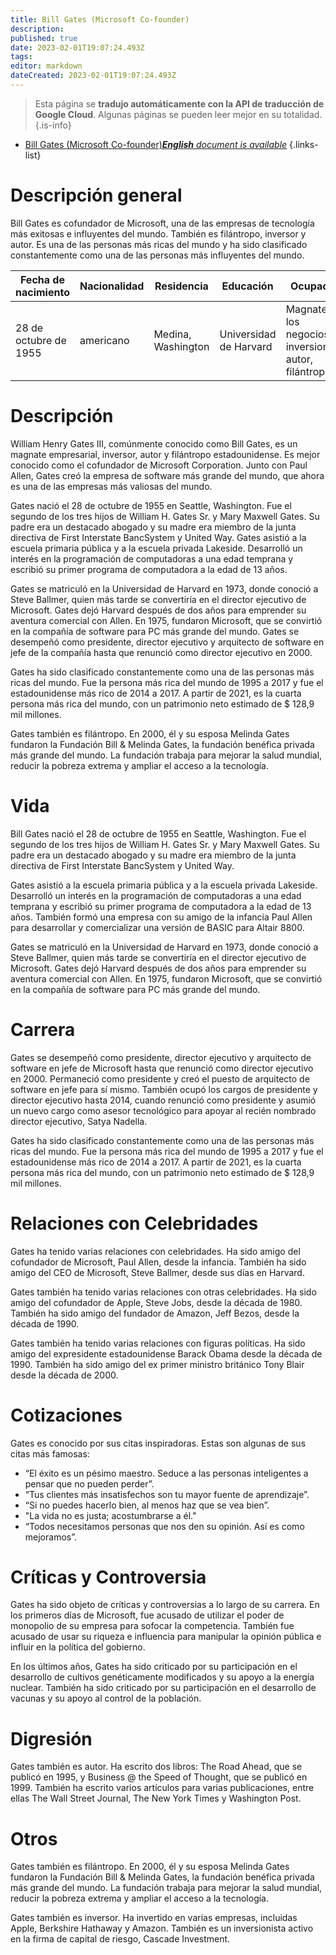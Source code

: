 ```yaml
---
title: Bill Gates (Microsoft Co-founder)
description: 
published: true
date: 2023-02-01T19:07:24.493Z
tags: 
editor: markdown
dateCreated: 2023-02-01T19:07:24.493Z
---
```


> Esta página se **tradujo automáticamente con la API de traducción de Google Cloud**.
Algunas páginas se pueden leer mejor en su totalidad.{.is-info}



- [Bill Gates (Microsoft Co-founder)***English** document is available*](/en/Knowledge-base/Dictionary/Person/bill-gates-microsoft-co-founder)
{.links-list}


# Descripción general

Bill Gates es cofundador de Microsoft, una de las empresas de tecnología más exitosas e influyentes del mundo. También es filántropo, inversor y autor. Es una de las personas más ricas del mundo y ha sido clasificado constantemente como una de las personas más influyentes del mundo.

| Fecha de nacimiento | Nacionalidad | Residencia | Educación | Ocupación |
| ------------ | ----------- | --------- | --------- | ---------- |
| 28 de octubre de 1955 | americano | Medina, Washington | Universidad de Harvard | Magnate de los negocios, inversionista, autor, filántropo |

# Descripción

William Henry Gates III, comúnmente conocido como Bill Gates, es un magnate empresarial, inversor, autor y filántropo estadounidense. Es mejor conocido como el cofundador de Microsoft Corporation. Junto con Paul Allen, Gates creó la empresa de software más grande del mundo, que ahora es una de las empresas más valiosas del mundo.

Gates nació el 28 de octubre de 1955 en Seattle, Washington. Fue el segundo de los tres hijos de William H. Gates Sr. y Mary Maxwell Gates. Su padre era un destacado abogado y su madre era miembro de la junta directiva de First Interstate BancSystem y United Way. Gates asistió a la escuela primaria pública y a la escuela privada Lakeside. Desarrolló un interés en la programación de computadoras a una edad temprana y escribió su primer programa de computadora a la edad de 13 años.

Gates se matriculó en la Universidad de Harvard en 1973, donde conoció a Steve Ballmer, quien más tarde se convertiría en el director ejecutivo de Microsoft. Gates dejó Harvard después de dos años para emprender su aventura comercial con Allen. En 1975, fundaron Microsoft, que se convirtió en la compañía de software para PC más grande del mundo. Gates se desempeñó como presidente, director ejecutivo y arquitecto de software en jefe de la compañía hasta que renunció como director ejecutivo en 2000.

Gates ha sido clasificado constantemente como una de las personas más ricas del mundo. Fue la persona más rica del mundo de 1995 a 2017 y fue el estadounidense más rico de 2014 a 2017. A partir de 2021, es la cuarta persona más rica del mundo, con un patrimonio neto estimado de $ 128,9 mil millones.

Gates también es filántropo. En 2000, él y su esposa Melinda Gates fundaron la Fundación Bill & Melinda Gates, la fundación benéfica privada más grande del mundo. La fundación trabaja para mejorar la salud mundial, reducir la pobreza extrema y ampliar el acceso a la tecnología.

# Vida

Bill Gates nació el 28 de octubre de 1955 en Seattle, Washington. Fue el segundo de los tres hijos de William H. Gates Sr. y Mary Maxwell Gates. Su padre era un destacado abogado y su madre era miembro de la junta directiva de First Interstate BancSystem y United Way.

Gates asistió a la escuela primaria pública y a la escuela privada Lakeside. Desarrolló un interés en la programación de computadoras a una edad temprana y escribió su primer programa de computadora a la edad de 13 años. También formó una empresa con su amigo de la infancia Paul Allen para desarrollar y comercializar una versión de BASIC para Altair 8800.

Gates se matriculó en la Universidad de Harvard en 1973, donde conoció a Steve Ballmer, quien más tarde se convertiría en el director ejecutivo de Microsoft. Gates dejó Harvard después de dos años para emprender su aventura comercial con Allen. En 1975, fundaron Microsoft, que se convirtió en la compañía de software para PC más grande del mundo.

# Carrera

Gates se desempeñó como presidente, director ejecutivo y arquitecto de software en jefe de Microsoft hasta que renunció como director ejecutivo en 2000. Permaneció como presidente y creó el puesto de arquitecto de software en jefe para sí mismo. También ocupó los cargos de presidente y director ejecutivo hasta 2014, cuando renunció como presidente y asumió un nuevo cargo como asesor tecnológico para apoyar al recién nombrado director ejecutivo, Satya Nadella.

Gates ha sido clasificado constantemente como una de las personas más ricas del mundo. Fue la persona más rica del mundo de 1995 a 2017 y fue el estadounidense más rico de 2014 a 2017. A partir de 2021, es la cuarta persona más rica del mundo, con un patrimonio neto estimado de $ 128,9 mil millones.

# Relaciones con Celebridades

Gates ha tenido varias relaciones con celebridades. Ha sido amigo del cofundador de Microsoft, Paul Allen, desde la infancia. También ha sido amigo del CEO de Microsoft, Steve Ballmer, desde sus días en Harvard.

Gates también ha tenido varias relaciones con otras celebridades. Ha sido amigo del cofundador de Apple, Steve Jobs, desde la década de 1980. También ha sido amigo del fundador de Amazon, Jeff Bezos, desde la década de 1990.

Gates también ha tenido varias relaciones con figuras políticas. Ha sido amigo del expresidente estadounidense Barack Obama desde la década de 1990. También ha sido amigo del ex primer ministro británico Tony Blair desde la década de 2000.

# Cotizaciones

Gates es conocido por sus citas inspiradoras. Estas son algunas de sus citas más famosas:

* “El éxito es un pésimo maestro. Seduce a las personas inteligentes a pensar que no pueden perder”.
* “Tus clientes más insatisfechos son tu mayor fuente de aprendizaje”.
* “Si no puedes hacerlo bien, al menos haz que se vea bien”.
* "La vida no es justa; acostumbrarse a él."
* “Todos necesitamos personas que nos den su opinión. Así es como mejoramos”.

# Críticas y Controversia

Gates ha sido objeto de críticas y controversias a lo largo de su carrera. En los primeros días de Microsoft, fue acusado de utilizar el poder de monopolio de su empresa para sofocar la competencia. También fue acusado de usar su riqueza e influencia para manipular la opinión pública e influir en la política del gobierno.

En los últimos años, Gates ha sido criticado por su participación en el desarrollo de cultivos genéticamente modificados y su apoyo a la energía nuclear. También ha sido criticado por su participación en el desarrollo de vacunas y su apoyo al control de la población.

# Digresión

Gates también es autor. Ha escrito dos libros: The Road Ahead, que se publicó en 1995, y Business @ the Speed of Thought, que se publicó en 1999. También ha escrito varios artículos para varias publicaciones, entre ellas The Wall Street Journal, The New York Times y Washington Post.

# Otros

Gates también es filántropo. En 2000, él y su esposa Melinda Gates fundaron la Fundación Bill & Melinda Gates, la fundación benéfica privada más grande del mundo. La fundación trabaja para mejorar la salud mundial, reducir la pobreza extrema y ampliar el acceso a la tecnología.

Gates también es inversor. Ha invertido en varias empresas, incluidas Apple, Berkshire Hathaway y Amazon. También es un inversionista activo en la firma de capital de riesgo, Cascade Investment.